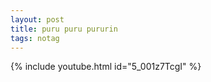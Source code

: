 ```yaml
---
layout: post
title: puru puru pururin
tags: notag
---
```


{% include youtube.html id="5_001z7TcgI" %}
